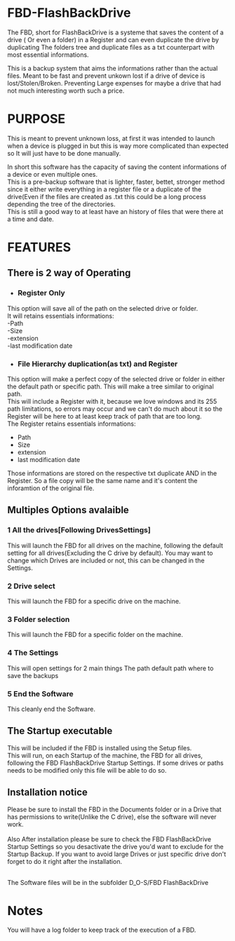 # FBD-FlashBackDrive

The FBD, short for FlashBackDrive is a systeme that saves the content of a drive ( Or even a folder) in a Register and can even duplicate the drive by duplicating The folders tree and duplicate files as a txt counterpart with most essential informations.<br />

This is a backup system that aims the informations rather than the actual files. Meant to be fast and prevent unkown lost if a drive of device is lost/Stolen/Broken. Preventing Large expenses for maybe a drive that had not much interesting worth such a price.<br />

# PURPOSE

This is meant to prevent unknown loss, at first it was intended to launch when a device is plugged in but this is way more complicated than expected so It will just have to be done manually.<br />

In short this software has the capacity of saving the content informations of a device or even multiple ones.<br />
This is a pre-backup software that is lighter, faster, bettet, stronger method since it either write everything in a register file or a duplicate of the drive(Even if the files are created as .txt this could be a long process depending the tree of the directories.<br />
This is still a good way to at least have an history of files that were there at a time and date.<br />

# FEATURES

## There is 2 way of Operating

- ### Register Only
This option will save all of the path on the selected drive or folder. <br />
It will retains essentials informations:<br />
-Path<br />
-Size<br />
-extension<br />
-last modification date<br />

- ### File Hierarchy duplication(as txt) and Register
This option will make a perfect copy of the selected drive or folder in either the default path or specific path. This will make a tree similar to original path.<br />
This will include a Register with it, because we love windows and its 255 path limitations, so errors may occur and we can't do much about it so the Register will be here to at least keep track of path that are too long.<br />
The Register retains essentials informations:<br />
- Path<br />
- Size<br />
- extension<br />
- last modification date<br />

Those informations are stored on the respective txt duplicate AND in the Register. So a file copy will be the same name and it's content the inforamtion of the original file.<br />

## Multiples Options avalaible

### 1 All the drives[Following DrivesSettings]
This will launch the FBD for all drives on the machine, following the default setting for all drives(Excluding the C drive by default).
You may want to change which Drives are included or not, this can be changed in the Settings.
### 2 Drive select
This will launch the FBD for a specific drive on the machine.
### 3 Folder selection
This will launch the FBD for a specific folder on the machine.
### 4 The Settings
This will open settings for 2 main things
The path default path where to save the backups
### 5 End the Software
This cleanly end the Software.

## The Startup executable
This will be included if the FBD is installed using the Setup files.<br />
This will run, on each Startup of the machine, the FBD for all drives, following the FBD FlashBackDrive Startup Settings. If some drives or paths needs to be modified only this file will be able to do so. <br />

## Installation notice
Please be sure to install the FBD in the Documents folder or in a Drive that has permissions to write(Unlike the C drive), else the software will never work.<br /><br />
Also After installation please be sure to check the FBD FlashBackDrive Startup Settings so you desactivate the drive you'd want to exclude for the Startup Backup. If you want to avoid large Drives or just specific drive don't forget to do it right after the installation. <br /> <br />

The Software files will be in the subfolder D_O-S/FBD FlashBackDrive
# Notes
You will have a log folder to keep track of the execution of a FBD.
